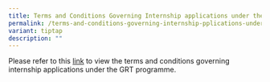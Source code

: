 ```yaml
---
title: Terms and Conditions Governing Internship applications under the GRT programme
permalink: /terms-and-conditions-governing-internship-pplications-under-the-grt-programme/
variant: tiptap
description: ""
---
```

<p>Please refer to this <a href="/files/Terms_and_Conditions_Governing_Applications_under_the_Global_Ready_Talent_Programme__Internship_.pdf" rel="noopener noreferrer nofollow" target="_blank">link</a> to
view the terms and conditions governing internship applications under the
GRT programme.</p>